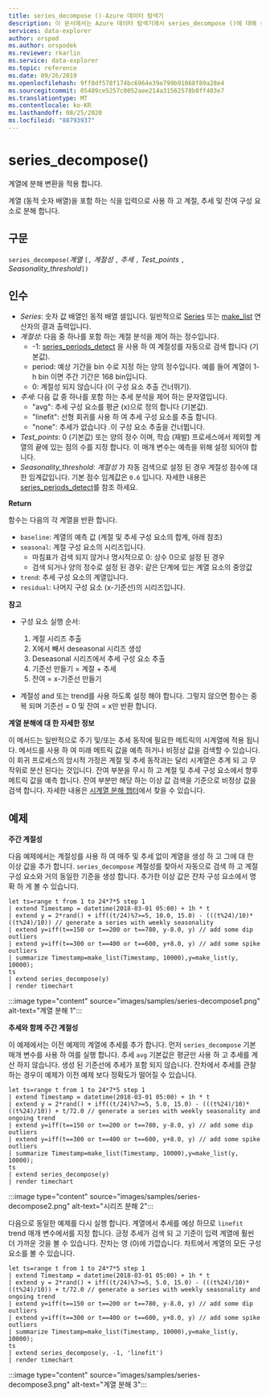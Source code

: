 ```yaml
---
title: series_decompose ()-Azure 데이터 탐색기
description: 이 문서에서는 Azure 데이터 탐색기에서 series_decompose ()에 대해 설명 합니다.
services: data-explorer
author: orspod
ms.author: orspodek
ms.reviewer: rkarlin
ms.service: data-explorer
ms.topic: reference
ms.date: 09/26/2019
ms.openlocfilehash: 9ff0df578f174bc6964e39e799b91068f89a28e4
ms.sourcegitcommit: 05489ce5257c0052aee214a31562578b0ff403e7
ms.translationtype: MT
ms.contentlocale: ko-KR
ms.lasthandoff: 08/25/2020
ms.locfileid: "88793937"
---
```

# <a name="series_decompose"></a>series_decompose()

계열에 분해 변환을 적용 합니다.  

계열 (동적 숫자 배열)을 포함 하는 식을 입력으로 사용 하 고 계절, 추세 및 잔여 구성 요소로 분해 합니다.
 
## <a name="syntax"></a>구문

`series_decompose(`*계열* `[,` *계절성* `,` *추세* `,` *Test_points* `,` *Seasonality_threshold*`])`

## <a name="arguments"></a>인수

* *Series*: 숫자 값 배열인 동적 배열 셀입니다. 일반적으로 [Series](make-seriesoperator.md) 또는 [make_list](makelist-aggfunction.md) 연산자의 결과 출력입니다.
* *계절성*: 다음 중 하나를 포함 하는 계절 분석을 제어 하는 정수입니다.
    * -1: [series_periods_detect](series-periods-detectfunction.md) 을 사용 하 여 계절성를 자동으로 검색 합니다 (기본값).
    * period: 예상 기간을 bin 수로 지정 하는 양의 정수입니다. 예를 들어 계열이 1-h bin 이면 주간 기간은 168 bin입니다.
    * 0: 계절성 되지 않습니다 (이 구성 요소 추출 건너뛰기).    
* *추세*: 다음 값 중 하나를 포함 하는 추세 분석을 제어 하는 문자열입니다.
    * "avg": 추세 구성 요소를 평균 (x)으로 정의 합니다 (기본값).
    * "linefit": 선형 회귀를 사용 하 여 추세 구성 요소를 추출 합니다.
    * "none": 추세가 없습니다 .이 구성 요소 추출을 건너뜁니다.    
* *Test_points*: 0 (기본값) 또는 양의 정수 이며, 학습 (재발) 프로세스에서 제외할 계열의 끝에 있는 점의 수를 지정 합니다. 이 매개 변수는 예측을 위해 설정 되어야 합니다.
* *Seasonality_threshold*: *계절성* 가 자동 검색으로 설정 된 경우 계절성 점수에 대 한 임계값입니다. 기본 점수 임계값은 `0.6` 입니다. 자세한 내용은 [series_periods_detect](series-periods-detectfunction.md)를 참조 하세요.

**Return**

 함수는 다음의 각 계열을 반환 합니다.

* `baseline`: 계열의 예측 값 (계절 및 추세 구성 요소의 합계, 아래 참조)
* `seasonal`: 계절 구성 요소의 시리즈입니다.
    * 마침표가 검색 되지 않거나 명시적으로 0: 상수 0으로 설정 된 경우
    * 검색 되거나 양의 정수로 설정 된 경우: 같은 단계에 있는 계열 요소의 중앙값
* `trend`: 추세 구성 요소의 계열입니다.
* `residual`: 나머지 구성 요소 (x-기준선)의 시리즈입니다.
  

**참고**

* 구성 요소 실행 순서:
    1. 계절 시리즈 추출
    2. X에서 빼서 deseasonal 시리즈 생성
    3. Deseasonal 시리즈에서 추세 구성 요소 추출
    4. 기준선 만들기 = 계절 + 추세
    5. 잔여 = x-기준선 만들기
    
* 계절성 and 또는 trend를 사용 하도록 설정 해야 합니다. 그렇지 않으면 함수는 중복 되며 기준선 = 0 및 잔여 = x만 반환 합니다.

**계열 분해에 대 한 자세한 정보**

이 메서드는 일반적으로 주기 및/또는 추세 동작에 필요한 메트릭의 시계열에 적용 됩니다. 메서드를 사용 하 여 미래 메트릭 값을 예측 하거나 비정상 값을 검색할 수 있습니다. 이 회귀 프로세스의 암시적 가정은 계절 및 추세 동작과는 달리 시계열은 추계 되 고 무작위로 분산 된다는 것입니다. 잔여 부분을 무시 하 고 계절 및 추세 구성 요소에서 향후 메트릭 값을 예측 합니다. 잔여 부분만 해당 하는 이상 값 검색을 기준으로 비정상 값을 검색 합니다. 자세한 내용은 [시계열 분해 챕터](https://otexts.com/fpp2/decomposition.html)에서 찾을 수 있습니다.

## <a name="examples"></a>예제

**주간 계절성**

다음 예제에서는 계절성를 사용 하 여 매주 및 추세 없이 계열을 생성 하 고 그에 대 한 이상 값을 추가 합니다. `series_decompose` 계절성를 찾아서 자동으로 검색 하 고 계절 구성 요소와 거의 동일한 기준을 생성 합니다. 추가한 이상 값은 잔차 구성 요소에서 명확 하 게 볼 수 있습니다.

<!-- csl: https://help.kusto.windows.net:443/Samples -->
```kusto
let ts=range t from 1 to 24*7*5 step 1 
| extend Timestamp = datetime(2018-03-01 05:00) + 1h * t 
| extend y = 2*rand() + iff((t/24)%7>=5, 10.0, 15.0) - (((t%24)/10)*((t%24)/10)) // generate a series with weekly seasonality
| extend y=iff(t==150 or t==200 or t==780, y-8.0, y) // add some dip outliers
| extend y=iff(t==300 or t==400 or t==600, y+8.0, y) // add some spike outliers
| summarize Timestamp=make_list(Timestamp, 10000),y=make_list(y, 10000);
ts 
| extend series_decompose(y)
| render timechart  
```

:::image type="content" source="images/samples/series-decompose1.png" alt-text="계열 분해 1":::

**추세와 함께 주간 계절성**

이 예제에서는 이전 예제의 계열에 추세를 추가 합니다. 먼저 `series_decompose` 기본 매개 변수를 사용 하 여를 실행 합니다. 추세 `avg` 기본값은 평균만 사용 하 고 추세를 계산 하지 않습니다. 생성 된 기준선에 추세가 포함 되지 않습니다. 잔차에서 추세를 관찰 하는 경우이 예제가 이전 예제 보다 정확도가 떨어질 수 있습니다.

<!-- csl: https://help.kusto.windows.net:443/Samples -->
```kusto
let ts=range t from 1 to 24*7*5 step 1 
| extend Timestamp = datetime(2018-03-01 05:00) + 1h * t 
| extend y = 2*rand() + iff((t/24)%7>=5, 5.0, 15.0) - (((t%24)/10)*((t%24)/10)) + t/72.0 // generate a series with weekly seasonality and ongoing trend
| extend y=iff(t==150 or t==200 or t==780, y-8.0, y) // add some dip outliers
| extend y=iff(t==300 or t==400 or t==600, y+8.0, y) // add some spike outliers
| summarize Timestamp=make_list(Timestamp, 10000),y=make_list(y, 10000);
ts 
| extend series_decompose(y)
| render timechart  
```

:::image type="content" source="images/samples/series-decompose2.png" alt-text="시리즈 분해 2":::

다음으로 동일한 예제를 다시 실행 합니다. 계열에서 추세를 예상 하므로 `linefit` trend 매개 변수에서를 지정 합니다. 긍정 추세가 검색 되 고 기준이 입력 계열에 훨씬 더 가까운 것을 볼 수 있습니다. 잔차는 영 (0)에 가깝습니다. 차트에서 계열의 모든 구성 요소를 볼 수 있습니다.

<!-- csl: https://help.kusto.windows.net:443/Samples -->
```kusto
let ts=range t from 1 to 24*7*5 step 1 
| extend Timestamp = datetime(2018-03-01 05:00) + 1h * t 
| extend y = 2*rand() + iff((t/24)%7>=5, 5.0, 15.0) - (((t%24)/10)*((t%24)/10)) + t/72.0 // generate a series with weekly seasonality and ongoing trend
| extend y=iff(t==150 or t==200 or t==780, y-8.0, y) // add some dip outliers
| extend y=iff(t==300 or t==400 or t==600, y+8.0, y) // add some spike outliers
| summarize Timestamp=make_list(Timestamp, 10000),y=make_list(y, 10000);
ts 
| extend series_decompose(y, -1, 'linefit')
| render timechart  
```

:::image type="content" source="images/samples/series-decompose3.png" alt-text="계열 분해 3":::
